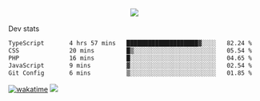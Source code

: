 <h3 align="center">
  <a href="https://github.com/spoopy2023">
      <img src="https://github-profile-trophy.vercel.app/?username=Spoopy2023&no-bg=true&no-frame=true">
  </a>
</h3>

Dev stats
<!--START_SECTION:waka-->

```txt
TypeScript       4 hrs 57 mins   ████████████████████▓░░░░   82.24 %
CSS              20 mins         █▒░░░░░░░░░░░░░░░░░░░░░░░   05.54 %
PHP              16 mins         █░░░░░░░░░░░░░░░░░░░░░░░░   04.65 %
JavaScript       9 mins          ▓░░░░░░░░░░░░░░░░░░░░░░░░   02.54 %
Git Config       6 mins          ▒░░░░░░░░░░░░░░░░░░░░░░░░   01.85 %
```

<!--END_SECTION:waka-->
[![wakatime](https://wakatime.com/badge/user/018ece4c-ff65-47b1-86a2-26e4e720c978.svg)](https://wakatime.com/@mac_g)
<img src="https://camo.githubusercontent.com/935c1e1091fb0ce9d975d06263ed4bc014721cd7e52b557f59b07c85da01afe3/68747470733a2f2f6b6f6d617265762e636f6d2f67687076632f3f757365726e616d653d5843726166744d616e3532266c6162656c3d566965777326636f6c6f723d626c7565267374796c653d706c6173746963">
